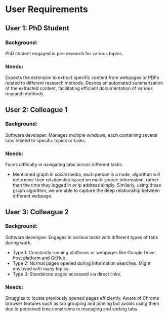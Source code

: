 # User Requirements

## User 1: PhD Student

### Background:

PhD student engaged in pre-research for various topics.
### Needs:

Expects the extension to extract specific content from webpages or PDFs related to different research methods.
Desires an automated summarization of the extracted content, facilitating efficient documentation of various research methods.

## User 2: Colleague 1

### Background:

Software developer. Manages multiple windows, each containing several tabs related to specific topics or tasks.
### Needs:

Faces difficulty in navigating tabs across different tasks.

- Mentioned graph in social media, each person is a node, algorithm will determine their relationship based on multi-source information, rather than the time they logged in or ip address simply. Similarly, using these graph algorithm, we are able to capture the deep relationship between different webpage. 

## User 3: Colleague 2

### Background:

Software developer. Engages in various tasks with different types of tabs during work.
- Type 1: Constantly running platforms or webpages like Google Drive, host platform and GitHub.
- Type 2: Normal pages opened during information searches. Might envloved with many topics.
- Type 3: Standalone pages accessed via direct links.
### Needs:

Struggles to locate previously opened pages efficiently.
Aware of Chrome browser features such as tab grouping and pinning but avoids using them due to perceived time constraints in managing and sorting tabs.